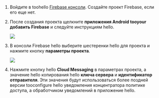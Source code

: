 

1. Войдите в toohello [Firebase консоли](https://firebase.google.com/console/). Создайте проект Firebase, если его еще нет.
2. После создания проекта щелкните **приложения Android tooyour добавить Firebase** и следуйте инструкциям hello.

    ![](./media/notification-hubs-enable-firebase-cloud-messaging/notification-hubs-add-firebase-to-android-app.png)
3. В консоли Firebase hello выберите шестеренки hello для проекта и нажмите кнопку **параметры проекта**.

    ![](./media/notification-hubs-enable-firebase-cloud-messaging/notification-hubs-firebase-console-project-settings.png)
4. Нажмите кнопку hello **Cloud Messaging** в параметрах проекта, а значение hello копирования hello **ключа сервера** и **идентификатор отправителя**. Эти значения будут использоваться более поздней версии tooconfigure hello уведомления концентратора политике доступа, а обработчиком уведомлений в приложение hello.
